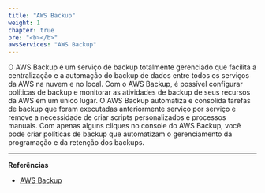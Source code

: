 ```yaml
---
title: "AWS Backup"
weight: 1
chapter: true
pre: "<b></b>"
awsServices: "AWS Backup"
---
```


O AWS Backup é um serviço de backup totalmente gerenciado que facilita a centralização e a automação do backup de dados entre todos os serviços da AWS na nuvem e no local. Com o AWS Backup, é possível configurar políticas de backup e monitorar as atividades de backup de seus recursos da AWS em um único lugar. O AWS Backup automatiza e consolida tarefas de backup que foram executadas anteriormente serviço por serviço e remove a necessidade de criar scripts personalizados e processos manuais. Com apenas alguns cliques no console do AWS Backup, você pode criar políticas de backup que automatizam o gerenciamento da programação e da retenção dos backups.

---
**Referências**
- [AWS Backup](https://docs.aws.amazon.com/pt_br/aws-backup/latest/devguide/whatisbackup.html)

